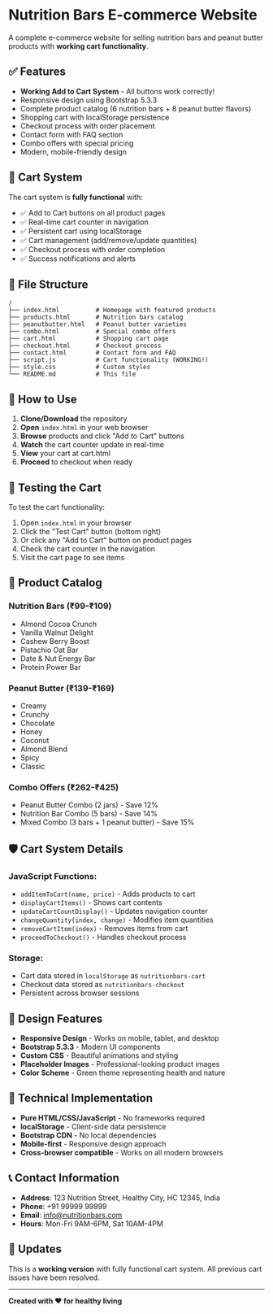 # Nutrition Bars E-commerce Website

A complete e-commerce website for selling nutrition bars and peanut butter products with **working cart functionality**.

## ✅ Features

- **Working Add to Cart System** - All buttons work correctly!
- Responsive design using Bootstrap 5.3.3
- Complete product catalog (6 nutrition bars + 8 peanut butter flavors)
- Shopping cart with localStorage persistence
- Checkout process with order placement
- Contact form with FAQ section
- Combo offers with special pricing
- Modern, mobile-friendly design

## 🛒 Cart System

The cart system is **fully functional** with:
- ✅ Add to Cart buttons on all product pages
- ✅ Real-time cart counter in navigation
- ✅ Persistent cart using localStorage
- ✅ Cart management (add/remove/update quantities)
- ✅ Checkout process with order completion
- ✅ Success notifications and alerts

## 📁 File Structure

```
/
├── index.html          # Homepage with featured products
├── products.html       # Nutrition bars catalog
├── peanutbutter.html   # Peanut butter varieties
├── combo.html          # Special combo offers
├── cart.html           # Shopping cart page
├── checkout.html       # Checkout process
├── contact.html        # Contact form and FAQ
├── script.js           # Cart functionality (WORKING!)
├── style.css           # Custom styles
└── README.md           # This file
```

## 🚀 How to Use

1. **Clone/Download** the repository
2. **Open** `index.html` in your web browser
3. **Browse** products and click "Add to Cart" buttons
4. **Watch** the cart counter update in real-time
5. **View** your cart at cart.html
6. **Proceed** to checkout when ready

## 🧪 Testing the Cart

To test the cart functionality:

1. Open `index.html` in your browser
2. Click the "Test Cart" button (bottom right)
3. Or click any "Add to Cart" button on product pages
4. Check the cart counter in the navigation
5. Visit the cart page to see items

## 📱 Product Catalog

### Nutrition Bars (₹99-₹109)
- Almond Cocoa Crunch
- Vanilla Walnut Delight
- Cashew Berry Boost
- Pistachio Oat Bar
- Date & Nut Energy Bar
- Protein Power Bar

### Peanut Butter (₹139-₹169)
- Creamy
- Crunchy
- Chocolate
- Honey
- Coconut
- Almond Blend
- Spicy
- Classic

### Combo Offers (₹262-₹425)
- Peanut Butter Combo (2 jars) - Save 12%
- Nutrition Bar Combo (5 bars) - Save 14%
- Mixed Combo (3 bars + 1 peanut butter) - Save 15%

## 🛡️ Cart System Details

### JavaScript Functions:
- `addItemToCart(name, price)` - Adds products to cart
- `displayCartItems()` - Shows cart contents
- `updateCartCountDisplay()` - Updates navigation counter
- `changeQuantity(index, change)` - Modifies item quantities
- `removeCartItem(index)` - Removes items from cart
- `proceedToCheckout()` - Handles checkout process

### Storage:
- Cart data stored in `localStorage` as `nutritionbars-cart`
- Checkout data stored as `nutritionbars-checkout`
- Persistent across browser sessions

## 🎨 Design Features

- **Responsive Design** - Works on mobile, tablet, and desktop
- **Bootstrap 5.3.3** - Modern UI components
- **Custom CSS** - Beautiful animations and styling
- **Placeholder Images** - Professional-looking product images
- **Color Scheme** - Green theme representing health and nature

## 🔧 Technical Implementation

- **Pure HTML/CSS/JavaScript** - No frameworks required
- **localStorage** - Client-side data persistence
- **Bootstrap CDN** - No local dependencies
- **Mobile-first** - Responsive design approach
- **Cross-browser compatible** - Works on all modern browsers

## 📞 Contact Information

- **Address**: 123 Nutrition Street, Healthy City, HC 12345, India
- **Phone**: +91 99999 99999
- **Email**: info@nutritionbars.com
- **Hours**: Mon-Fri 9AM-6PM, Sat 10AM-4PM

## 🔄 Updates

This is a **working version** with fully functional cart system. All previous cart issues have been resolved.

---

**Created with ❤️ for healthy living**